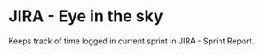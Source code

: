 JIRA - Eye in the sky
=====================

Keeps track of time logged in current sprint in JIRA - Sprint Report.